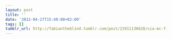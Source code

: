 ```yaml
---
layout: post
title: ''
date: '2012-04-27T15:40:08+02:00'
tags: []
tumblr_url: http://fabiantheblind.tumblr.com/post/21911130828/via-mc-fitti-30-grad-musik-video-myvideo
---
```

